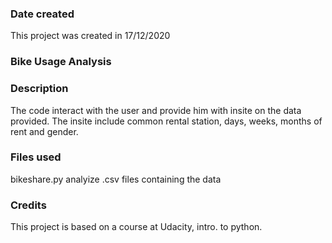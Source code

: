 ### Date created
This project was created in 17/12/2020

### Bike Usage Analysis


### Description
The code interact with the user and provide him with insite on the data provided.
The insite include common rental station, days, weeks, months of rent and gender.

### Files used
bikeshare.py analyize .csv files containing the data

### Credits
This project is based on a course at Udacity, intro. to python.

